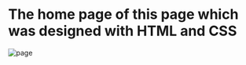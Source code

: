 # The home page of this page which was designed with HTML and CSS

![page](https://user-images.githubusercontent.com/65573250/190877862-b22b45ca-aa5d-4523-b76a-174edabbb93b.png)
